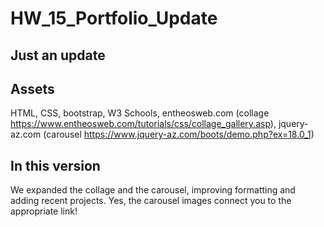 # HW_15_Portfolio_Update

## Just an update

## Assets
 HTML, CSS, bootstrap, W3 Schools, entheosweb.com (collage https://www.entheosweb.com/tutorials/css/collage_gallery.asp), jquery-az.com (carousel https://www.jquery-az.com/boots/demo.php?ex=18.0_1)

 ## In this version
 We expanded the collage and the carousel, improving formatting and adding recent projects.  Yes, the carousel images connect you to the appropriate link!

